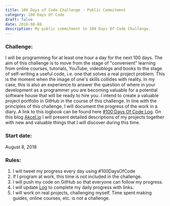 ```yaml
---
title: 100 Days of Code Challenge - Public Commitment
category: 100 Days Of Code
draft: false
date: 2018-08-08
description: My public commitment to 100 Days Of Code Challenge.
---
```


### Challenge:

I will be programming for at least one hour a day for the next 100 days. The aim of this challenge is to move from the stage of "convenient" learning from online courses, tutorials, YouTube, videoblogs and books to the stage of self-writing a useful code, i.e. one that solves a real project problem. This is the moment when the image of one's skills collides with reality. In my case, this is also an experience to answer the question of where in your development as a programmer you are becoming valuable for a potential software house that will be ready to hire you. I intend to create a valuable project portfolio in GitHub in the course of this challenge. In line with the principles of this challenge, I will document the progress of the work in a diary. A link to this logbook can be found here [#100 Days Of Code Log](https://github.com/wbankowski/100-days-of-code/blob/master/log.md). On this blog [Akcel.io](https://akcel.io) I will present detailed descriptions of my projects together with new and valuable things that I will discover during this time.

### Start date:

August 8, 2018

### Rules:

1. I will tweet my progress every day using #100DaysOfCode
1. If I program at work, this time is not included in the challenge.
1. I will push my code on GitHub so that everyone can follow my progress.
1. I will update [Log](https://github.com/wbankowski/100-days-of-code/blob/master/log.md) to complete my daily progress with links.
1. I will work on real projects, challenging myself. Time spent making guides, online courses, etc. is not a challenge.
